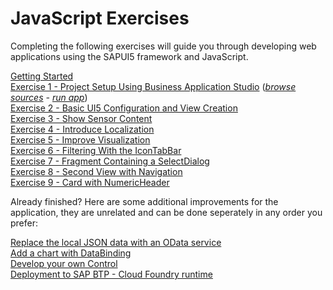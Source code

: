# JavaScript Exercises

Completing the following exercises will guide you through developing web applications using the SAPUI5 framework and JavaScript.

[Getting Started](exercises/ex0/)<br>
[Exercise 1 - Project Setup Using Business Application Studio](exercises/ex1/) (*[browse sources](exercises/ex1/sensormanager) - [run app]()*)<br>
[Exercise 2 - Basic UI5 Configuration and  View Creation](exercises/ex2/)<br>
[Exercise 3 - Show Sensor Content](exercises/ex3/)<br>
[Exercise 4 - Introduce Localization](exercises/ex4/)<br>
[Exercise 5 - Improve Visualization](exercises/ex5/)<br>
[Exercise 6 - Filtering With the IconTabBar](exercises/ex6/)<br>
[Exercise 7 - Fragment Containing a SelectDialog](exercises/ex7/)<br>
[Exercise 8 - Second View with Navigation](exercises/ex8/)<br>
[Exercise 9 - Card with NumericHeader](exercises/ex9/)

Already finished? Here are some additional improvements for the application, they are unrelated and can be done seperately in any order you prefer:<br>

[Replace the local JSON data with an OData service](exercises/ex10d/)<br>
[Add a chart with DataBinding](exercises/ex10a/)<br>
[Develop your own Control](exercises/ex10b/)<br>
[Deployment to SAP BTP - Cloud Foundry runtime](exercises/ex10c/)